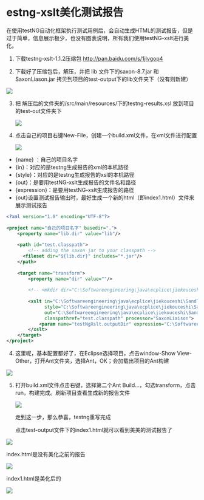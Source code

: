 # estng-xslt美化测试报告
在使用testNG自动化框架执行测试用例后，会自动生成HTML的测试报告，但是过于简单，信息展示极少，也没有图表说明，所有我们使用testNG-xslt进行美化。

1. 下载testng-xslt-1.1.2压缩包
http://pan.baidu.com/s/1jIvgop4

2. 下载好了压缩包后，解压，并把 lib 文件下的saxon-8.7.jar 和 SaxonLiason.jar 拷贝到项目的test-output下的lib文件夹下（没有则新建）

![](https://gitee.com/superxian/software-test-project-training/raw/master/Project/testng-xslt/%E5%9B%BE%E7%89%87/lib.jpg)

3. 把 解压后的文件夹的/src/main/resources/下的testng-results.xsl 放到项目的test-out文件夹下

   ![](https://gitee.com/superxian/software-test-project-training/raw/master/Project/testng-xslt/%E5%9B%BE%E7%89%87/testng-results.jpg)
   
4. 点击自己的项目右键New-File，创建一个build.xml文件，在xml文件进行配置

   ![](https://gitee.com/superxian/software-test-project-training/raw/master/Project/testng-xslt/%E5%9B%BE%E7%89%87/build.xml.jpg)
+  {name} ：自己的项目名字
+  {in}：对应的是testng生成报告的xml的本机路径
+  {style}：对应的是testng生成报告的xsl的本机路径
+  {out}：是要用testNG-xslt生成报告的文件名和路径
+  {expression}：是要用testNG-xslt生成报告的路径
+  {out}设置测试报告输出时，最好生成一个新的html（即index1.html）文件来展示测试报告
```xml
<?xml version="1.0" encoding="UTF-8"?>
 
<project name="自己的项目名字" basedir=".">
    <property name="lib.dir" value="lib"/>
 
    <path id="test.classpath">
        <!-- adding the saxon jar to your classpath -->
      <fileset dir="${lib.dir}" includes="*.jar"/>
    </path>
 
    <target name="transform">
        <property name="dir" value=""/>
 
        <!-- <mkdir dir="C:\Softwareengineering\java\ecplice\jiekouceshi\SandTestNg\test-output/"/> -->
 
        <xslt in="C:\Softwareengineering\java\ecplice\jiekouceshi\SandTestNg\test-output\testng-results.xml"
              style="C:\Softwareengineering\java\ecplice\jiekouceshi\SandTestNg\test-output\testng-results.xsl"
              out="C:\Softwareengineering\java\ecplice\jiekouceshi\SandTestNg\test-output\index1.html"
              classpathref="test.classpath" processor="SaxonLiaison">
            <param name="testNgXslt.outputDir" expression="C:\Softwareengineering\java\ecplice\jiekouceshi\SandTestNg\test-output" />
        </xslt>
    </target>
</project>
```
4. 这里呢，基本配置都好了，在Eclipse选择项目，点击window-Show View-Other，打开Ant文件夹，选择Ant，OK；会加载出项目的Ant构建

![](https://gitee.com/superxian/software-test-project-training/raw/master/Project/testng-xslt/%E5%9B%BE%E7%89%87/ant.jpg)

5. 打开build.xml文件点击右键，选择第二个Ant Build...，勾选transform，点击run，构建完成。刷新项目查看生成新的报告文件

   ![](https://gitee.com/superxian/software-test-project-training/raw/master/Project/testng-xslt/%E5%9B%BE%E7%89%87/build.jpg)

   走到这一步，那么恭喜，testng重写完成
   
   点击test-output文件下的index1.html就可以看到美美的测试报告了

![](https://gitee.com/superxian/software-test-project-training/raw/master/Project/testng-xslt/%E5%9B%BE%E7%89%87/index.jpg)

index.html是没有美化之前的报告

![](https://gitee.com/superxian/software-test-project-training/raw/master/Project/testng-xslt/%E5%9B%BE%E7%89%87/index.html.jpg)

index1.html是美化后的

![](https://gitee.com/superxian/software-test-project-training/raw/master/Project/testng-xslt/%E5%9B%BE%E7%89%87/index1.html.jpg)